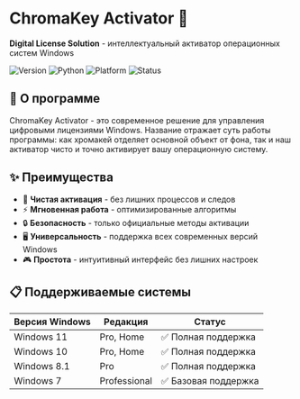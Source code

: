 # ChromaKey Activator 🔑

**Digital License Solution** - интеллектуальный активатор операционных систем Windows

![Version](https://img.shields.io/badge/version-1.0.0-blue)
![Python](https://img.shields.io/badge/python-3.6+-green)
![Platform](https://img.shields.io/badge/platform-windows-lightgrey)
![Status](https://img.shields.io/badge/status-active-brightgreen)

## 🎯 О программе

ChromaKey Activator - это современное решение для управления цифровыми лицензиями Windows. Название отражает суть работы программы: как хромакей отделяет основной объект от фона, так и наш активатор чисто и точно активирует вашу операционную систему.

## ✨ Преимущества

- 🎨 **Чистая активация** - без лишних процессов и следов
- ⚡ **Мгновенная работа** - оптимизированные алгоритмы
- 🔒 **Безопасность** - только официальные методы активации
- 🖥️ **Универсальность** - поддержка всех современных версий Windows
- 🎮 **Простота** - интуитивный интерфейс без лишних настроек

## 📋 Поддерживаемые системы

| Версия Windows | Редакция | Статус |
|----------------|----------|---------|
| Windows 11 | Pro, Home | ✅ Полная поддержка |
| Windows 10 | Pro, Home | ✅ Полная поддержка |
| Windows 8.1 | Pro | ✅ Полная поддержка |
| Windows 7 | Professional | ✅ Базовая поддержка |

